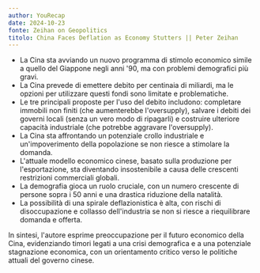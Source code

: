 ```yaml
---
author: YouRecap
date: 2024-10-23
fonte: Zeihan on Geopolitics
titolo: China Faces Deflation as Economy Stutters || Peter Zeihan
---
```


- La Cina sta avviando un nuovo programma di stimolo economico simile a quello del Giappone negli anni '90, ma con problemi demografici più gravi.
- La Cina prevede di emettere debito per centinaia di miliardi, ma le opzioni per utilizzare questi fondi sono limitate e problematiche.
- Le tre principali proposte per l'uso del debito includono: completare immobili non finiti (che aumenterebbe l'oversupply), salvare i debiti dei governi locali (senza un vero modo di ripagarli) e costruire ulteriore capacità industriale (che potrebbe aggravare l'oversupply).
- La Cina sta affrontando un potenziale crollo industriale e un'impoverimento della popolazione se non riesce a stimolare la domanda.
- L'attuale modello economico cinese, basato sulla produzione per l'esportazione, sta diventando insostenibile a causa delle crescenti restrizioni commerciali globali.
- La demografia gioca un ruolo cruciale, con un numero crescente di persone sopra i 50 anni e una drastica riduzione della natalità.
- La possibilità di una spirale deflazionistica è alta, con rischi di disoccupazione e collasso dell'industria se non si riesce a riequilibrare domanda e offerta.

In sintesi, l'autore esprime preoccupazione per il futuro economico della Cina, evidenziando timori legati a una crisi demografica e a una potenziale stagnazione economica, con un orientamento critico verso le politiche attuali del governo cinese.
